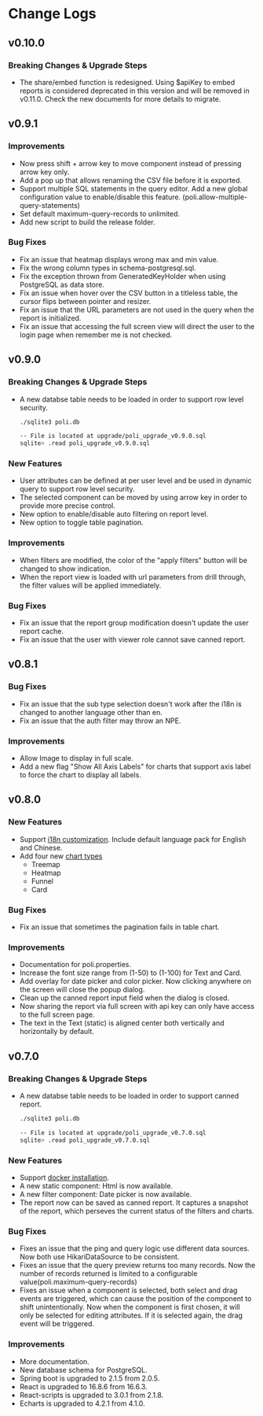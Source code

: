 # Change Logs

## v0.10.0

### Breaking Changes & Upgrade Steps
- The share/embed function is redesigned. Using $apiKey to embed reports is considered deprecated in this version and will be removed in v0.11.0. Check the new documents for more details to migrate.


## v0.9.1

### Improvements
- Now press shift + arrow key to move component instead of pressing arrow key only.
- Add a pop up that allows renaming the CSV file before it is exported.
- Support multiple SQL statements in the query editor. Add a new global configuration value to enable/disable this feature. (poli.allow-multiple-query-statements)
- Set default maximum-query-records to unlimited.
- Add new script to build the release folder.

### Bug Fixes
- Fix an issue that heatmap displays wrong max and min value.
- Fix the wrong column types in schema-postgresql.sql.
- Fix the exception thrown from GeneratedKeyHolder when using PostgreSQL as data store.
- Fix an issue when hover over the CSV button in a titleless table, the cursor flips between pointer and resizer.
- Fix an issue that the URL parameters are not used in the query when the report is initialized.
- Fix an issue that accessing the full screen view will direct the user to the login page when remember me is not checked.

## v0.9.0

### Breaking Changes & Upgrade Steps
- A new databse table needs to be loaded in order to support row level security. 

  ```sh
  ./sqlite3 poli.db

  -- File is located at upgrade/poli_upgrade_v0.9.0.sql
  sqlite> .read poli_upgrade_v0.9.0.sql
  ```

### New Features
- User attributes can be defined at per user level and be used in dynamic query to support row level security.
- The selected component can be moved by using arrow key in order to provide more precise control.
- New option to enable/disable auto filtering on report level.
- New option to toggle table pagination.

### Improvements
- When filters are modified, the color of the "apply filters" button will be changed to show indication.
- When the report view is loaded with url parameters from drill through, the filter values will be applied immediately.

### Bug Fixes
- Fix an issue that the report group modification doesn't update the user report cache.
- Fix an issue that the user with viewer role cannot save canned report.

## v0.8.1

### Bug Fixes
- Fix an issue that the sub type selection doesn't work after the i18n is changed to another language other than en.
- Fix an issue that the auth filter may throw an NPE.

### Improvements
- Allow Image to display in full scale.
- Add a new flag "Show All Axis Labels" for charts that support axis label to force the chart to display all labels.

## v0.8.0

### New Features
- Support [i18n customization](configuration?id=internationalization-i18n). Include default language pack for English and Chinese. 
- Add four new [chart types](report-component?id=chart)
  - Treemap
  - Heatmap
  - Funnel
  - Card

### Bug Fixes
- Fix an issue that sometimes the pagination fails in table chart.

### Improvements
- Documentation for poli.properties.
- Increase the font size range from (1-50) to (1-100) for Text and Card.
- Add overlay for date picker and color picker. Now clicking anywhere on the screen will close the popup dialog.
- Clean up the canned report input field when the dialog is closed.
- Now sharing the report via full screen with api key can only have access to the full screen page.
- The text in the Text (static) is aligned center both vertically and horizontally by default.

## v0.7.0

### Breaking Changes & Upgrade Steps
- A new databse table needs to be loaded in order to support canned report. 

  ```sh
  ./sqlite3 poli.db

  -- File is located at upgrade/poli_upgrade_v0.7.0.sql
  sqlite> .read poli_upgrade_v0.7.0.sql
  ```

### New Features
- Support [docker installation](https://shzlw.github.io/poli/#/installation?id=docker).
- A new static component: Html is now available.
- A new filter component: Date picker is now available.
- The report now can be saved as canned report. It captures a snapshot of the report, which perseves the current status of the filters and charts.

### Bug Fixes
- Fixes an issue that the ping and query logic use different data sources. Now both use HikariDataSource to be consistent.
- Fixes an issue that the query preview returns too many records. Now the number of records returned is limited to a configurable value(poli.maximum-query-records)
- Fixes an issue when a component is selected, both select and drag events are triggered, which can cause the position of the component to shift unintentionally.
Now when the component is first chosen, it will only be selected for editing attributes. If it is selected again, the drag event will be triggered. 

### Improvements
- More documentation.
- New database schema for PostgreSQL.
- Spring boot is upgraded to 2.1.5 from 2.0.5.
- React is upgraded to 16.8.6 from 16.6.3.
- React-scripts is upgraded to 3.0.1 from 2.1.8.
- Echarts is upgraded to 4.2.1 from 4.1.0.